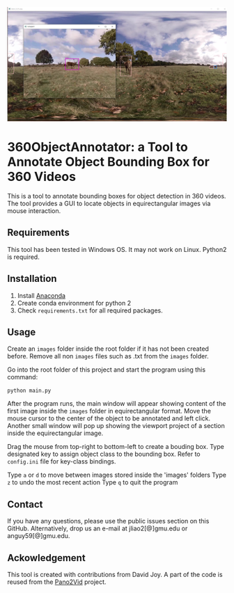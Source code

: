![Illustration](https://github.com/phananh1010/360-object-detection-annotation/blob/master/illustration.png?raw=true)

# 360ObjectAnnotator: a Tool to Annotate Object Bounding Box for 360 Videos

This is a tool to annotate bounding boxes for object detection in 360 videos. The tool provides a GUI to locate objects in equirectangular images via mouse interaction. 

## Requirements
This tool has been tested in Windows OS. It may not work on Linux. Python2 is required.


## Installation
1) Install [Anaconda](https://www.anaconda.com/products/distribution)
2) Create conda environment for python 2
3) Check `requirements.txt` for all required packages.

## Usage
Create an `images` folder inside the root folder if it has not been created before. Remove all non `images` files such as .txt from the `images` folder.

Go into the root folder of this project and start the program using this command:
```
python main.py
```
After the program runs, the main window will appear showing content of the first image inside the `images` folder in equirectangular format. Move the mouse cursor to the center of the object to be annotated and left click. Another small window will pop up showing the viewport project of a section inside the equirectangular image.

Drag the mouse from top-right to bottom-left to create a bouding box. Type designated key to assign object class to the bounding box. Refer to `config.ini` file for key-class bindings.

Type `a` or `d` to move between images stored inside the 'images' folders
Type `z` to undo the most recent action
Type `q` to quit the program

## Contact
If you have any questions, please use the public issues section on this GitHub. Alternatively, drop us an e-mail at jliao2[@]gmu.edu or  anguy59[@]gmu.edu.

## Ackowledgement
This tool is created with contributions from David Joy. A part of the code is reused from the [Pano2Vid](https://github.com/sammy-su/Pano2Vid) project.
